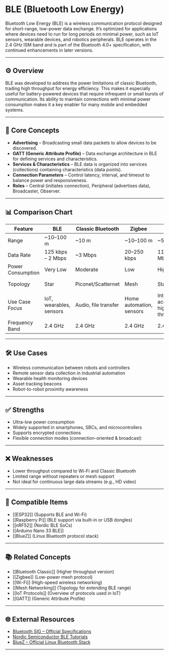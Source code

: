 # BLE (Bluetooth Low Energy)

Bluetooth Low Energy (BLE) is a wireless communication protocol designed for short-range, low-power data exchange. It’s optimized for applications where devices need to run for long periods on minimal power, such as IoT sensors, wearable devices, and robotics peripherals. BLE operates in the 2.4 GHz ISM band and is part of the Bluetooth 4.0+ specification, with continued enhancements in later versions.

---

## ⚙️ Overview

BLE was developed to address the power limitations of classic Bluetooth, trading high throughput for energy efficiency. This makes it especially useful for battery-powered devices that require infrequent or small bursts of communication. Its ability to maintain connections with minimal power consumption makes it a key enabler for many mobile and embedded systems.

---

## 🧠 Core Concepts

- **Advertising** – Broadcasting small data packets to allow devices to be discovered.
- **GATT (Generic Attribute Profile)** – Data exchange architecture in BLE for defining services and characteristics.
- **Services & Characteristics** – BLE data is organized into services (collections) containing characteristics (data points).
- **Connection Parameters** – Control latency, interval, and timeout to balance power and responsiveness.
- **Roles** – Central (initiates connection), Peripheral (advertises data), Broadcaster, Observer.

---

## 📊 Comparison Chart

| Feature                  | BLE | Classic Bluetooth | Zigbee | Wi-Fi | NFC |
|--------------------------|-----|------------------|--------|-------|-----|
| Range                    | ~10–100 m | ~10 m           | ~10–100 m | ~50+ m | <0.2 m |
| Data Rate                | 125 kbps – 2 Mbps | ~3 Mbps | 20–250 kbps | 11–960+ Mbps | <424 kbps |
| Power Consumption        | Very Low | Moderate | Low | High | Very Low |
| Topology                 | Star | Piconet/Scatternet | Mesh | Star/Mesh | Point-to-Point |
| Use Case Focus           | IoT, wearables, sensors | Audio, file transfer | Home automation, sensors | Internet access, high throughput | Contactless transactions |
| Frequency Band           | 2.4 GHz | 2.4 GHz | 2.4 GHz | 2.4/5 GHz | 13.56 MHz |

---

## 🛠 Use Cases

- Wireless communication between robots and controllers
- Remote sensor data collection in industrial automation
- Wearable health monitoring devices
- Asset tracking beacons
- Robot-to-robot proximity awareness

---

## ✅ Strengths

- Ultra-low power consumption
- Widely supported in smartphones, SBCs, and microcontrollers
- Supports encrypted connections
- Flexible connection modes (connection-oriented & broadcast)

---

## ❌ Weaknesses

- Lower throughput compared to Wi-Fi and Classic Bluetooth
- Limited range without repeaters or mesh support
- Not ideal for continuous large data streams (e.g., HD video)

---

## 🔧 Compatible Items

- [[ESP32]] (Supports BLE and Wi-Fi)
- [[Raspberry Pi]] (BLE support via built-in or USB dongles)
- [[nRF52]] (Nordic BLE SoCs)
- [[Arduino Nano 33 BLE]]
- [[BlueZ]] (Linux Bluetooth protocol stack)

---

## 📚 Related Concepts

- [[Bluetooth Classic]] (Higher throughput version)
- [[Zigbee]] (Low-power mesh protocol)
- [[Wi-Fi]] (High-speed wireless networking)
- [[Mesh Networking]] (Topology for extending BLE range)
- [[IoT Protocols]] (Overview of protocols used in IoT)
- [[GATT]] (Generic Attribute Profile)

---

## 🌐 External Resources

- [Bluetooth SIG – Official Specifications](https://www.bluetooth.com/specifications/)
- [Nordic Semiconductor BLE Tutorials](https://devzone.nordicsemi.com/)
- [BlueZ – Official Linux Bluetooth Stack](http://www.bluez.org/)

---
